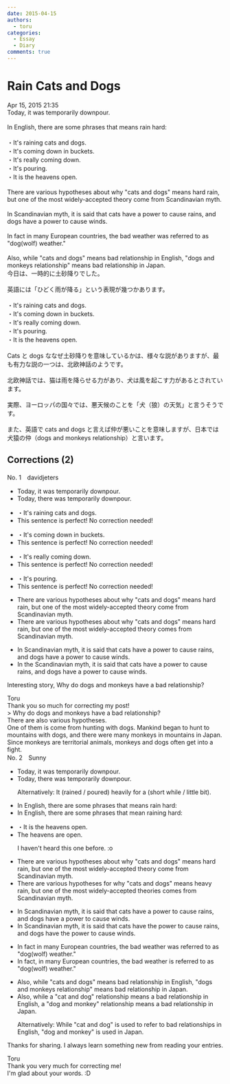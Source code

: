 ```yaml
---
date: 2015-04-15
authors:
  - toru
categories:
  - Essay
  - Diary
comments: true
---
```


# Rain Cats and Dogs
<div class="date">Apr 15, 2015 21:35</div>
<div id="post"><div id="body_show_ori">
Today, it was temporarily downpour.<br/><br/>In English, there are some phrases that means rain hard:<br/><br/>・It's raining cats and dogs.<br/>・It's coming down in buckets.<br/>・It's really coming down.<br/>・It's pouring.<br/>・It is the heavens open.<br/><br/>There are various hypotheses about why "cats and dogs" means hard rain, but one of the most widely-accepted theory come from Scandinavian myth.<br/><br/>In Scandinavian myth, it is said that cats have a power to cause rains, and dogs have a power to cause winds.<br/><br/>In fact in many European countries, the bad weather was referred to as "dog(wolf) weather."<br/><br/>Also, while "cats and dogs" means bad relationship in English, "dogs and monkeys relationship" means bad relationship in Japan.
</div></div>

<!-- more -->

<div id="post_ja"><div id="body_show_mo">
今日は、一時的に土砂降りでした。<br/><br/>英語には「ひどく雨が降る」という表現が幾つかあります。<br/><br/>・It's raining cats and dogs.<br/>・It's coming down in buckets.<br/>・It's really coming down.<br/>・It's pouring.<br/>・It is the heavens open.<br/><br/>Cats と dogs ななぜ土砂降りを意味しているかは、様々な説がありますが、最も有力な説の一つは、北欧神話のようです。<br/><br/>北欧神話では、猫は雨を降らせる力があり、犬は風を起こす力があるとされています。<br/><br/>実際、ヨーロッパの国々では、悪天候のことを「犬（狼）の天気」と言うそうです。<br/><br/>また、英語で cats and dogs と言えば仲が悪いことを意味しますが、日本では犬猿の仲（dogs and monkeys relationship）と言います。
</div></div>

## Corrections (2)
<div id="block"><div class="first_name"> No. 1　<span class="just_name">davidjeters</span></div><div id="block2">
<ul class="correction_field">
<li class="incorrect">Today, it was temporarily downpour.</li>
<li class="corrected correct">
Today, <span class="f_blue">there </span>was temporarily downpour.
</li>
</ul>
<ul class="correction_field">
<li class="incorrect">・It's raining cats and dogs.</li>
<li class="corrected perfect">This sentence is perfect! No correction needed!</li>
</ul>
<ul class="correction_field">
<li class="incorrect">・It's coming down in buckets.</li>
<li class="corrected perfect">This sentence is perfect! No correction needed!</li>
</ul>
<ul class="correction_field">
<li class="incorrect">・It's really coming down.</li>
<li class="corrected perfect">This sentence is perfect! No correction needed!</li>
</ul>
<ul class="correction_field">
<li class="incorrect">・It's pouring.</li>
<li class="corrected perfect">This sentence is perfect! No correction needed!</li>
</ul>
<ul class="correction_field">
<li class="incorrect">There are various hypotheses about why "cats and dogs" means hard rain, but one of the most widely-accepted theory come from Scandinavian myth.</li>
<li class="corrected correct">
There are various hypotheses about why "cats and dogs" means hard rain, but one of the most widely-accepted theory come<span class="f_blue">s</span> from Scandinavian myth.
</li>
</ul>
<ul class="correction_field">
<li class="incorrect">In Scandinavian myth, it is said that cats have a power to cause rains, and dogs have a power to cause winds.</li>
<li class="corrected correct">
In <span class="f_blue">the </span>Scandinavian myth, it is said that cats have a power to cause rains, and dogs have a power to cause winds.
</li>
</ul>
<p class="comment_small">
 Interesting story, Why do dogs and monkeys have a bad relationship?
</p>

</div><div class="name"><span class="just_name">Toru</span><br>
Thank you so much for correcting my post!<br/>&gt; Why do dogs and monkeys have a bad relationship?<br/>There are also various hypotheses.<br/>One of them is come from hunting with dogs. Mankind began to hunt to mountains with dogs, and there were many monkeys in mountains in Japan. Since monkeys are territorial animals, monkeys and dogs often get into a fight.
</div>
</div>
<div id="block"><div class="first_name"> No. 2　<span class="just_name">Sunny</span></div><div id="block2">
<ul class="correction_field">
<li class="incorrect">Today, it was temporarily downpour.</li>
<li class="corrected correct">
Today, there was temporarily downpour.
<p class="correction_comment">Alternatively: It (rained / poured) heavily for a (short while / little bit).</p>
</li>
</ul>
<ul class="correction_field">
<li class="incorrect">In English, there are some phrases that means rain hard:</li>
<li class="corrected correct">
In English, there are some phrases that mean raining hard:
</li>
</ul>
<ul class="correction_field">
<li class="incorrect">・It is the heavens open.</li>
<li class="corrected correct">
The heavens are open.
<p class="correction_comment">I haven't heard this one before. :o</p>
</li>
</ul>
<ul class="correction_field">
<li class="incorrect">There are various hypotheses about why "cats and dogs" means hard rain, but one of the most widely-accepted theory come from Scandinavian myth.</li>
<li class="corrected correct">
There are various hypotheses for why "cats and dogs" means heavy rain, but one of the most widely-accepted theories comes from Scandinavian myth.
</li>
</ul>
<ul class="correction_field">
<li class="incorrect">In Scandinavian myth, it is said that cats have a power to cause rains, and dogs have a power to cause winds.</li>
<li class="corrected correct">
In Scandinavian myth, it is said that cats have the power to cause rains, and dogs have the power to cause winds.
</li>
</ul>
<ul class="correction_field">
<li class="incorrect">In fact in many European countries, the bad weather was referred to as "dog(wolf) weather."</li>
<li class="corrected correct">
In fact, in many European countries, the bad weather is referred to as "dog(wolf) weather."
</li>
</ul>
<ul class="correction_field">
<li class="incorrect">Also, while "cats and dogs" means bad relationship in English, "dogs and monkeys relationship" means bad relationship in Japan.</li>
<li class="corrected correct">
Also, while a "cat and dog" relationship means a bad relationship in English, a "dog and monkey" relationship means a bad relationship in Japan.
<p class="correction_comment">Alternatively: While "cat and dog" is used to refer to bad relationships in English, "dog and monkey" is used in Japan.</p>
</li>
</ul>
<p class="comment_small">
 Thanks for sharing. I always learn something new from reading your entries.
</p>

</div><div class="name"><span class="just_name">Toru</span><br>
Thank you very much for correcting me!<br/>I'm glad about your words. :D
</div>
</div>
